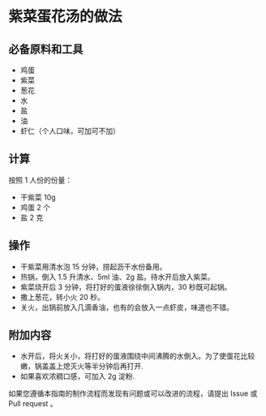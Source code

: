 # 紫菜蛋花汤的做法

## 必备原料和工具

- 鸡蛋
- 紫菜
- 葱花
- 水
- 盐
- 油
- 虾仁（个人口味，可加可不加）

## 计算

按照 1 人份的份量：

- 干紫菜 10g 
- 鸡蛋 2 个
- 盐 2 克

## 操作

- 干紫菜用清水泡 15 分钟，捞起沥干水份备用。
- 热锅，倒入 1.5 升清水、5ml 油、2g 盐。待水开后放入紫菜。
- 紫菜烧开后 3 分钟，将打好的蛋液徐徐倒入锅内，30 秒既可起锅。
- 撒上葱花，转小火 20 秒。
- 关火，出锅前放入几滴香油，也有的会放入一点虾皮，味道也不错。

## 附加内容

- 水开后，将火关小，将打好的蛋液围绕中间沸腾的水倒入。为了使蛋花比较嫩，锅盖盖上熄灭火等半分钟后再打开.
- 如果喜欢浓稠口感，可加入 2g 淀粉.

如果您遵循本指南的制作流程而发现有问题或可以改进的流程，请提出 Issue 或 Pull request 。
